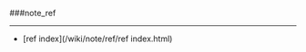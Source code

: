 ###note_ref

------

<div id=archive_catalogy>
<ul>
<li>[ref index](/wiki/note/ref/ref index.html)</li> 
</ul>
</div>
